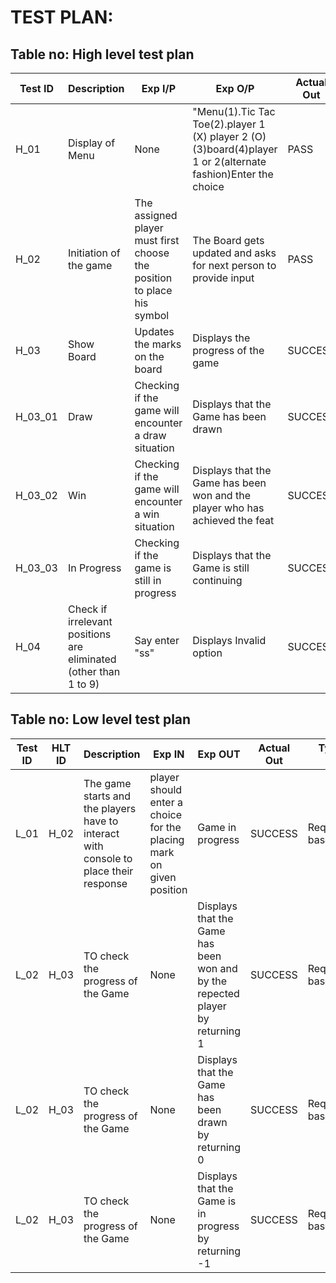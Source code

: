 # TEST PLAN:

## Table no: High level test plan

| **Test ID** | **Description**                                              | **Exp I/P** | **Exp O/P** | **Actual Out** |**Type Of Test**  |    
|-------------|--------------------------------------------------------------|------------|-------------|----------------|------------------|
|  H_01|Display of Menu| None | "Menu(1).Tic Tac Toe(2).player 1 (X) player 2 (O)(3)board(4)player 1 or 2(alternate fashion)Enter the choice | PASS | Scenario|
|  H_02|Initiation of the game |The assigned player must first choose the position to place his symbol | The Board gets updated and asks for next person to provide input| PASS | Requirement based |
|  H_03|Show Board | Updates the marks on the board| Displays the progress of the game |SUCCESS|Requirement based |
| H_03_01| Draw| Checking if the game will encounter a draw situation| Displays that the Game has been drawn | SUCCESS | Requirement based |
| H_03_02| Win | Checking if the game will encounter a win situation| Displays that the Game has been won and the player who has achieved the feat | SUCCESS | Requirement based |
| H_03_03| In Progress | Checking if the game is still in progress| Displays that the Game is still continuing | SUCCESS | Requirement based |
| H_04| Check if irrelevant positions are eliminated (other than 1 to 9) | Say enter "ss" | Displays Invalid option |SUCCESS| Scenario |



## Table no: Low level test plan

| **Test ID** | **HLT ID** | **Description**                                              | **Exp IN** | **Exp OUT** | **Actual Out** |**Type Of Test**  |    
|-------------|-----|--------------------------------------------------------------|------------|-------------|----------------|------------------|
|  L_01|H_02|The game starts and the players have to interact with console to place their response| player should enter a choice for the placing mark on given position| Game in progress| SUCCESS |Requirement based |
|  L_02|H_03|TO check the progress of the Game|None |Displays that the Game has been won and by the repected player by returning 1 |SUCCESS | Requirement based |
|  L_02|H_03|TO check the progress of the Game|None |Displays that the Game has been drawn by returning 0 |SUCCESS | Requirement based |
|  L_02|H_03|TO check the progress of the Game|None |Displays that the Game is in progress by returning -1 |SUCCESS | Requirement based |
